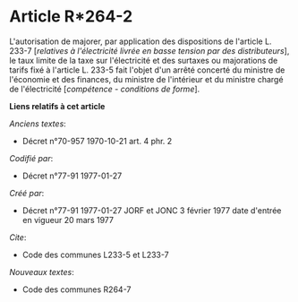 # Article R*264-2

L'autorisation de majorer, par application des dispositions de l'article L. 233-7 [*relatives à l'électricité livrée en basse
tension par des distributeurs*], le taux limite de la taxe sur l'électricité et des surtaxes ou majorations de tarifs fixé à
l'article L. 233-5 fait l'objet d'un arrêté concerté du ministre de l'économie et des finances, du ministre de l'intérieur et
du ministre chargé de l'électricité [*compétence - conditions de forme*].

**Liens relatifs à cet article**

_Anciens textes_:

  - Décret n°70-957 1970-10-21 art. 4 phr. 2

_Codifié par_:

  - Décret n°77-91 1977-01-27

_Créé par_:

  - Décret n°77-91 1977-01-27 JORF et JONC 3 février 1977 date d'entrée en vigueur 20 mars 1977

_Cite_:

  - Code des communes L233-5 et L233-7

_Nouveaux textes_:

  - Code des communes R264-7
